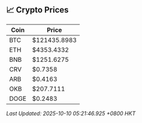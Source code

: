 ## 📈 Crypto Prices

| Coin | Price |
| ---- | ----- |
| BTC | $121435.8983 |
| ETH | $4353.4332 |
| BNB | $1251.6275 |
| CRV | $0.7358 |
| ARB | $0.4163 |
| OKB | $207.7111 |
| DOGE | $0.2483 |

_Last Updated: 2025-10-10 05:21:46.925 +0800 HKT_